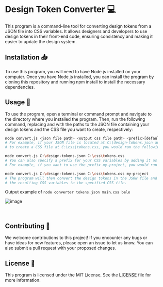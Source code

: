 # Design Token Converter 💻
This program is a command-line tool for converting design tokens from a JSON file into CSS variables. It allows designers and developers to use design tokens in their front-end code, ensuring consistency and making it easier to update the design system.
<br>

## Installation 📥
To use this program, you will need to have Node.js installed on your computer. Once you have Node.js installed, you can install the program by cloning this repository and running npm install to install the necessary dependencies.
<br>

## Usage 🚀
To use the program, open a terminal or command prompt and navigate to the directory where you installed the program. Then, run the following command, replacing <json file path> and <output css file path> with the paths to the JSON file containing your design tokens and the CSS file you want to create, respectively:

```bash
node convert.js <json file path> <output css file path> <prefix>[default is "token"]
# For example, if your JSON file is located at C:\design-tokens.json and you want 
# to create a CSS file at C:\css\tokens.css, you would run the following command:
```
  
```bash
node convert.js C:\design-tokens.json C:\css\tokens.css
# You can also specify a prefix for your CSS variables by adding it as an additional argument. 
# For example, if you want to use the prefix my-project, you would run the following command:
```
  
```bash
node convert.js C:\design-tokens.json C:\css\tokens.css my-project
# The program will then convert the design tokens in the JSON file and output 
# the resulting CSS variables to the specified CSS file.
```
  
Output example of `node converter tokens.json main.css belo`

![image](https://user-images.githubusercontent.com/114623565/206787287-e352d53d-84d0-4f76-af14-afde816f4b3c.png)


<br>
  
## Contributing 🤝
We welcome contributions to this project! If you encounter any bugs or have ideas for new features, please open an issue to let us know. You can also submit a pull request with your proposed changes.
<br>
  
## License 📜
This program is licensed under the MIT License. See the [LICENSE](https://github.com/GFY-Holding/converter/blob/main/LICENSE) file for more information.
